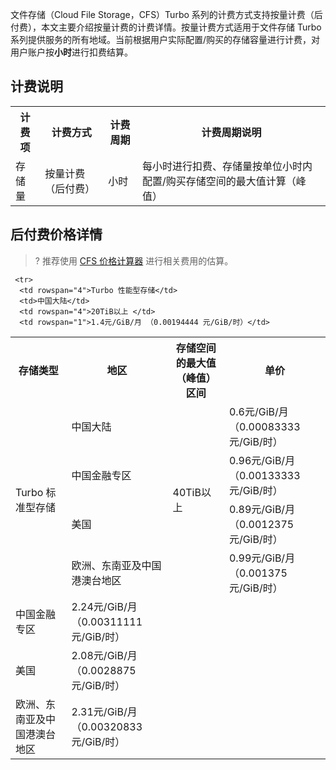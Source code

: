 文件存储（Cloud File Storage，CFS）Turbo 系列的计费方式支持按量计费（后付费），本文主要介绍按量计费的计费详情。按量计费方式适用于文件存储 Turbo 系列提供服务的所有地域。当前根据用户实际配置/购买的存储容量进行计费，对用户账户按**小时**进行扣费结算。


## 计费说明

<table>
   <tr>
      <th>计费项</th>
      <th>计费方式</th>
      <th>计费周期</th>
      <th>计费周期说明</th>
   </tr>
   <tr>
      <td>存储量</td>
      <td>按量计费（后付费）</td>
      <td>小时</td>
      <td>每小时进行扣费、存储量按单位小时内配置/购买存储空间的最大值计算（峰值）</td>
   </tr>
</table>


## 后付费价格详情 

>? 推荐使用 [CFS 价格计算器](https://buy.cloud.tencent.com/price/cfs/calculator) 进行相关费用的估算。
>

<table>
   <tr>
      <th>存储类型</th>
      <th>地区</th>
      <th>存储空间的最大值（峰值）区间</th>
      <th nowrap="nowrap">单价</th>
   </tr>
     <tr>
      <td rowspan="4">Turbo 标准型存储</td>
      <td>中国大陆</td>
      <td rowspan="4">40TiB以上 </td>
      <td rowspan="1">0.6元/GiB/月 （0.00083333 元/GiB/时）</td>
   <tr>
      <td>中国金融专区</td>
      <td rowspan="1">0.96元/GiB/月 （0.00133333 元/GiB/时）</td>
   </tr>
   <tr>
      <td>美国</td>
      <td rowspan="1">0.89元/GiB/月 （0.0012375 元/GiB/时）</td>
   </tr>
   <tr>
      <td>欧洲、东南亚及中国港澳台地区</td>
      <td rowspan="1">0.99元/GiB/月 （0.001375 元/GiB/时）</td>
   </tr>

     <tr>
      <td rowspan="4">Turbo 性能型存储</td>
      <td>中国大陆</td>
      <td rowspan="4">20TiB以上 </td>
      <td rowspan="1">1.4元/GiB/月 （0.00194444 元/GiB/时）</td>
   <tr>
      <td>中国金融专区</td>
      <td rowspan="1">2.24元/GiB/月 （0.00311111 元/GiB/时）</td>
   </tr>
   <tr>
      <td>美国</td>
      <td rowspan="1">2.08元/GiB/月 （0.0028875 元/GiB/时）</td>
   </tr>
   <tr>
      <td>欧洲、东南亚及中国港澳台地区</td>
      <td rowspan="1">2.31元/GiB/月 （0.00320833 元/GiB/时）</td>
   </tr>

</table>

